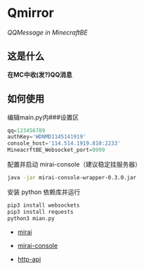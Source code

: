 # Qmirror
*QQMessage in MinecraftBE*
## 这是什么
**在MC中收(发?)QQ消息**
## 如何使用
编辑main.py内###设置区
``` python
qq=123456789
authKey='WDNMD1145141919'
console_host='114.514.1919.810:2233'
MineacrftBE_Websocket_port=9999
```
配置并启动 mirai-console（建议稳定挂服务器）
``` bash
java -jar mirai-console-wrapper-0.3.0.jar
```
安装 python 依赖库并运行
``` python
pip3 install websockets
pip3 install requests
python3 mian.py
```
 - [mirai](https://github.com/mamoe/mirai)
 -  [mirai-console](https://github.com/mamoe/mirai-console/releases)

 -  [http-api](https://github.com/mamoe/mirai-api-http/releases)
